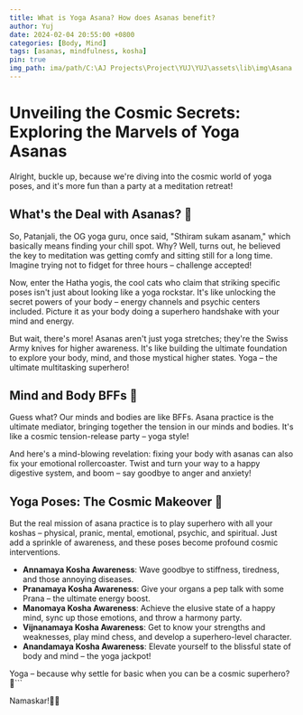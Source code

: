 ```yaml
---
title: What is Yoga Asana? How does Asanas benefit?
author: Yuj
date: 2024-02-04 20:55:00 +0800
categories: [Body, Mind]
tags: [asanas, mindfulness, kosha]
pin: true
img_path: ima/path/C:\AJ Projects\Project\YUJ\YUJ\assets\lib\img\Asana.jpg
---
```


# Unveiling the Cosmic Secrets: Exploring the Marvels of Yoga Asanas

Alright, buckle up, because we're diving into the cosmic world of yoga poses, and it's more fun than a party at a meditation retreat!

## **What's the Deal with Asanas? 🤔**

So, Patanjali, the OG yoga guru, once said, "Sthiram sukam asanam," which basically means finding your chill spot. Why? Well, turns out, he believed the key to meditation was getting comfy and sitting still for a long time. Imagine trying not to fidget for three hours – challenge accepted!

Now, enter the Hatha yogis, the cool cats who claim that striking specific poses isn't just about looking like a yoga rockstar. It's like unlocking the secret powers of your body – energy channels and psychic centers included. Picture it as your body doing a superhero handshake with your mind and energy.

But wait, there's more! Asanas aren't just yoga stretches; they're the Swiss Army knives for higher awareness. It's like building the ultimate foundation to explore your body, mind, and those mystical higher states. Yoga – the ultimate multitasking superhero!

## **Mind and Body BFFs 🤝**

Guess what? Our minds and bodies are like BFFs. Asana practice is the ultimate mediator, bringing together the tension in our minds and bodies. It's like a cosmic tension-release party – yoga style!

And here's a mind-blowing revelation: fixing your body with asanas can also fix your emotional rollercoaster. Twist and turn your way to a happy digestive system, and boom – say goodbye to anger and anxiety!

## **Yoga Poses: The Cosmic Makeover 🌌**

But the real mission of asana practice is to play superhero with all your koshas – physical, pranic, mental, emotional, psychic, and spiritual. Just add a sprinkle of awareness, and these poses become profound cosmic interventions.

- **Annamaya Kosha Awareness**: Wave goodbye to stiffness, tiredness, and those annoying diseases.
- **Pranamaya Kosha Awareness**: Give your organs a pep talk with some Prana – the ultimate energy boost.
- **Manomaya Kosha Awareness**: Achieve the elusive state of a happy mind, sync up those emotions, and throw a harmony party.
- **Vijnanamaya Kosha Awareness**: Get to know your strengths and weaknesses, play mind chess, and develop a superhero-level character.
- **Anandamaya Kosha Awareness**: Elevate yourself to the blissful state of body and mind – the yoga jackpot!

Yoga – because why settle for basic when you can be a cosmic superhero? 🚀```

Namaskar!🙏✨